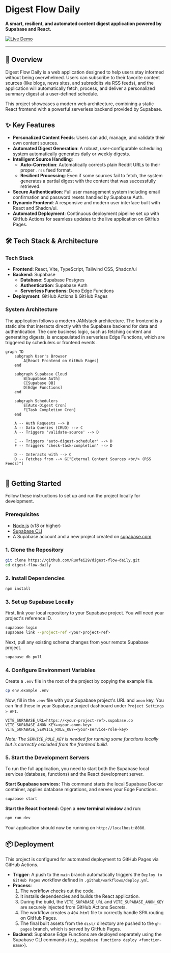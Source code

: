 # Digest Flow Daily

**A smart, resilient, and automated content digest application powered by Supabase and React.**

[![Live Demo](https://img.shields.io/badge/Live-Demo-brightgreen?style=for-the-badge&logo=githubpages)](https://ruofei29.github.io/digest-flow-daily/)

---

## 📖 Overview

Digest Flow Daily is a web application designed to help users stay informed without being overwhelmed. Users can subscribe to their favorite content sources (like blogs, news sites, and subreddits via RSS feeds), and the application will automatically fetch, process, and deliver a personalized summary digest at a user-defined schedule.

This project showcases a modern web architecture, combining a static React frontend with a powerful serverless backend provided by Supabase.

## ✨ Key Features

- **Personalized Content Feeds**: Users can add, manage, and validate their own content sources.
- **Automated Digest Generation**: A robust, user-configurable scheduling system automatically generates daily or weekly digests.
- **Intelligent Source Handling**:
  - **Auto-Correction**: Automatically corrects plain Reddit URLs to their proper `.rss` feed format.
  - **Resilient Processing**: Even if some sources fail to fetch, the system generates a partial digest with the content that was successfully retrieved.
- **Secure Authentication**: Full user management system including email confirmation and password resets handled by Supabase Auth.
- **Dynamic Frontend**: A responsive and modern user interface built with React and Shadcn/ui.
- **Automated Deployment**: Continuous deployment pipeline set up with GitHub Actions for seamless updates to the live application on GitHub Pages.

## 🛠️ Tech Stack & Architecture

### Tech Stack

- **Frontend**: React, Vite, TypeScript, Tailwind CSS, Shadcn/ui
- **Backend**: Supabase
  - **Database**: Supabase Postgres
  - **Authentication**: Supabase Auth
  - **Serverless Functions**: Deno Edge Functions
- **Deployment**: GitHub Actions & GitHub Pages

### System Architecture

The application follows a modern JAMstack architecture. The frontend is a static site that interacts directly with the Supabase backend for data and authentication. The core business logic, such as fetching content and generating digests, is encapsulated in serverless Edge Functions, which are triggered by schedulers or frontend events.

```mermaid
graph TD
    subgraph User's Browser
        A[React Frontend on GitHub Pages]
    end

    subgraph Supabase Cloud
        B[Supabase Auth]
        C[Supabase DB]
        D[Edge Functions]
    end
    
    subgraph Schedulers
        E[Auto-Digest Cron]
        F[Task Completion Cron]
    end

    A -- Auth Requests --> B
    A -- Data Queries (CRUD) --> C
    A -- Triggers 'validate-source' --> D
    
    E -- Triggers 'auto-digest-scheduler' --> D
    F -- Triggers 'check-task-completion' --> D

    D -- Interacts with --> C
    D -- Fetches from --> G["External Content Sources <br/> (RSS Feeds)"]
    
```

## 🚀 Getting Started

Follow these instructions to set up and run the project locally for development.

### Prerequisites

- [Node.js](https://nodejs.org/) (v18 or higher)
- [Supabase CLI](https://supabase.com/docs/guides/cli)
- A Supabase account and a new project created on [supabase.com](https://supabase.com)

### 1. Clone the Repository

```bash
git clone https://github.com/Ruofei29/digest-flow-daily.git
cd digest-flow-daily
```

### 2. Install Dependencies

```bash
npm install
```

### 3. Set up Supabase Locally

First, link your local repository to your Supabase project. You will need your project's reference ID.

```bash
supabase login
supabase link --project-ref <your-project-ref>
```

Next, pull any existing schema changes from your remote Supabase project.

```bash
supabase db pull
```

### 4. Configure Environment Variables

Create a `.env` file in the root of the project by copying the example file.

```bash
cp env.example .env
```

Now, fill in the `.env` file with your Supabase project's URL and `anon` key. You can find these in your Supabase project dashboard under `Project Settings > API`.

```env
VITE_SUPABASE_URL=https://<your-project-ref>.supabase.co
VITE_SUPABASE_ANON_KEY=<your-anon-key>
VITE_SUPABASE_SERVICE_ROLE_KEY=<your-service-role-key>
```
*Note: The `SERVICE_ROLE_KEY` is needed for running some functions locally but is correctly excluded from the frontend build.*

### 5. Start the Development Servers

To run the full application, you need to start both the Supabase local services (database, functions) and the React development server.

**Start Supabase services:**
This command starts the local Supabase Docker container, applies database migrations, and serves your Edge Functions.

```bash
supabase start
```

**Start the React frontend:**
Open a **new terminal window** and run:

```bash
npm run dev
```

Your application should now be running on `http://localhost:8080`.

## 📦 Deployment

This project is configured for automated deployment to GitHub Pages via GitHub Actions.

- **Trigger**: A push to the `main` branch automatically triggers the `Deploy to GitHub Pages` workflow defined in `.github/workflows/deploy.yml`.
- **Process**:
  1. The workflow checks out the code.
  2. It installs dependencies and builds the React application.
  3. During the build, the `VITE_SUPABASE_URL` and `VITE_SUPABASE_ANON_KEY` are securely injected from GitHub Actions Secrets.
  4. The workflow creates a `404.html` file to correctly handle SPA routing on GitHub Pages.
  5. The final built assets from the `dist/` directory are pushed to the `gh-pages` branch, which is served by GitHub Pages.
- **Backend**: Supabase Edge Functions are deployed separately using the Supabase CLI commands (e.g., `supabase functions deploy <function-name>`). 